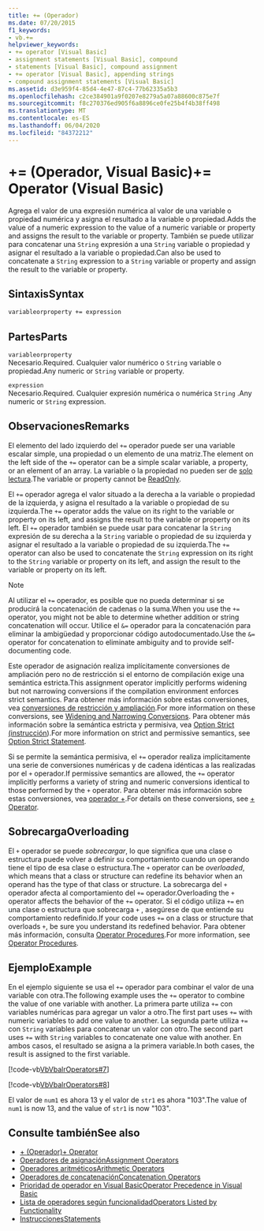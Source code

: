 ```yaml
---
title: += (Operador)
ms.date: 07/20/2015
f1_keywords:
- vb.+=
helpviewer_keywords:
- += operator [Visual Basic]
- assignment statements [Visual Basic], compound
- statements [Visual Basic], compound assignment
- += operator [Visual Basic], appending strings
- compound assignment statements [Visual Basic]
ms.assetid: d3e959f4-85d4-4e47-87c4-77b62335a5b3
ms.openlocfilehash: c2ce384901a9f0207e8279a5a07a88600c875e7f
ms.sourcegitcommit: f8c270376ed905f6a8896ce0fe25b4f4b38ff498
ms.translationtype: MT
ms.contentlocale: es-ES
ms.lasthandoff: 06/04/2020
ms.locfileid: "84372212"
---
```

# <a name="-operator-visual-basic"></a><span data-ttu-id="603f5-102">+= (Operador, Visual Basic)</span><span class="sxs-lookup"><span data-stu-id="603f5-102">+= Operator (Visual Basic)</span></span>
<span data-ttu-id="603f5-103">Agrega el valor de una expresión numérica al valor de una variable o propiedad numérica y asigna el resultado a la variable o propiedad.</span><span class="sxs-lookup"><span data-stu-id="603f5-103">Adds the value of a numeric expression to the value of a numeric variable or property and assigns the result to the variable or property.</span></span> <span data-ttu-id="603f5-104">También se puede utilizar para concatenar una `String` expresión a una `String` variable o propiedad y asignar el resultado a la variable o propiedad.</span><span class="sxs-lookup"><span data-stu-id="603f5-104">Can also be used to concatenate a `String` expression to a `String` variable or property and assign the result to the variable or property.</span></span>  
  
## <a name="syntax"></a><span data-ttu-id="603f5-105">Sintaxis</span><span class="sxs-lookup"><span data-stu-id="603f5-105">Syntax</span></span>  
  
```vb  
variableorproperty += expression  
```  
  
## <a name="parts"></a><span data-ttu-id="603f5-106">Partes</span><span class="sxs-lookup"><span data-stu-id="603f5-106">Parts</span></span>  
 `variableorproperty`  
 <span data-ttu-id="603f5-107">Necesario.</span><span class="sxs-lookup"><span data-stu-id="603f5-107">Required.</span></span> <span data-ttu-id="603f5-108">Cualquier valor numérico o `String` variable o propiedad.</span><span class="sxs-lookup"><span data-stu-id="603f5-108">Any numeric or `String` variable or property.</span></span>  
  
 `expression`  
 <span data-ttu-id="603f5-109">Necesario.</span><span class="sxs-lookup"><span data-stu-id="603f5-109">Required.</span></span> <span data-ttu-id="603f5-110">Cualquier expresión numérica o numérica `String` .</span><span class="sxs-lookup"><span data-stu-id="603f5-110">Any numeric or `String` expression.</span></span>  
  
## <a name="remarks"></a><span data-ttu-id="603f5-111">Observaciones</span><span class="sxs-lookup"><span data-stu-id="603f5-111">Remarks</span></span>  
 <span data-ttu-id="603f5-112">El elemento del lado izquierdo del `+=` operador puede ser una variable escalar simple, una propiedad o un elemento de una matriz.</span><span class="sxs-lookup"><span data-stu-id="603f5-112">The element on the left side of the `+=` operator can be a simple scalar variable, a property, or an element of an array.</span></span> <span data-ttu-id="603f5-113">La variable o la propiedad no pueden ser de [solo lectura](../modifiers/readonly.md).</span><span class="sxs-lookup"><span data-stu-id="603f5-113">The variable or property cannot be [ReadOnly](../modifiers/readonly.md).</span></span>  
  
 <span data-ttu-id="603f5-114">El `+=` operador agrega el valor situado a la derecha a la variable o propiedad de la izquierda, y asigna el resultado a la variable o propiedad de su izquierda.</span><span class="sxs-lookup"><span data-stu-id="603f5-114">The `+=` operator adds the value on its right to the variable or property on its left, and assigns the result to the variable or property on its left.</span></span> <span data-ttu-id="603f5-115">El `+=` operador también se puede usar para concatenar la `String` expresión de su derecha a la `String` variable o propiedad de su izquierda y asignar el resultado a la variable o propiedad de su izquierda.</span><span class="sxs-lookup"><span data-stu-id="603f5-115">The `+=` operator can also be used to concatenate the `String` expression on its right to the `String` variable or property on its left, and assign the result to the variable or property on its left.</span></span>  
  
> [!NOTE]
> <span data-ttu-id="603f5-116">Al utilizar el `+=` operador, es posible que no pueda determinar si se producirá la concatenación de cadenas o la suma.</span><span class="sxs-lookup"><span data-stu-id="603f5-116">When you use the `+=` operator, you might not be able to determine whether addition or string concatenation will occur.</span></span> <span data-ttu-id="603f5-117">Utilice el `&=` operador para la concatenación para eliminar la ambigüedad y proporcionar código autodocumentado.</span><span class="sxs-lookup"><span data-stu-id="603f5-117">Use the `&=` operator for concatenation to eliminate ambiguity and to provide self-documenting code.</span></span>  
  
 <span data-ttu-id="603f5-118">Este operador de asignación realiza implícitamente conversiones de ampliación pero no de restricción si el entorno de compilación exige una semántica estricta.</span><span class="sxs-lookup"><span data-stu-id="603f5-118">This assignment operator implicitly performs widening but not narrowing conversions if the compilation environment enforces strict semantics.</span></span> <span data-ttu-id="603f5-119">Para obtener más información sobre estas conversiones, vea [conversiones de restricción y ampliación](../../programming-guide/language-features/data-types/widening-and-narrowing-conversions.md).</span><span class="sxs-lookup"><span data-stu-id="603f5-119">For more information on these conversions, see [Widening and Narrowing Conversions](../../programming-guide/language-features/data-types/widening-and-narrowing-conversions.md).</span></span> <span data-ttu-id="603f5-120">Para obtener más información sobre la semántica estricta y permisiva, vea [Option Strict (instrucción](../statements/option-strict-statement.md)).</span><span class="sxs-lookup"><span data-stu-id="603f5-120">For more information on strict and permissive semantics, see [Option Strict Statement](../statements/option-strict-statement.md).</span></span>  
  
 <span data-ttu-id="603f5-121">Si se permite la semántica permisiva, el `+=` operador realiza implícitamente una serie de conversiones numéricas y de cadena idénticas a las realizadas por el `+` operador.</span><span class="sxs-lookup"><span data-stu-id="603f5-121">If permissive semantics are allowed, the `+=` operator implicitly performs a variety of string and numeric conversions identical to those performed by the `+` operator.</span></span> <span data-ttu-id="603f5-122">Para obtener más información sobre estas conversiones, vea [operador +](addition-operator.md).</span><span class="sxs-lookup"><span data-stu-id="603f5-122">For details on these conversions, see [+ Operator](addition-operator.md).</span></span>  
  
## <a name="overloading"></a><span data-ttu-id="603f5-123">Sobrecarga</span><span class="sxs-lookup"><span data-stu-id="603f5-123">Overloading</span></span>  
 <span data-ttu-id="603f5-124">El `+` operador se puede *sobrecargar*, lo que significa que una clase o estructura puede volver a definir su comportamiento cuando un operando tiene el tipo de esa clase o estructura.</span><span class="sxs-lookup"><span data-stu-id="603f5-124">The `+` operator can be *overloaded*, which means that a class or structure can redefine its behavior when an operand has the type of that class or structure.</span></span> <span data-ttu-id="603f5-125">La sobrecarga del `+` operador afecta al comportamiento del `+=` operador.</span><span class="sxs-lookup"><span data-stu-id="603f5-125">Overloading the `+` operator affects the behavior of the `+=` operator.</span></span> <span data-ttu-id="603f5-126">Si el código utiliza `+=` en una clase o estructura que sobrecarga `+` , asegúrese de que entiende su comportamiento redefinido.</span><span class="sxs-lookup"><span data-stu-id="603f5-126">If your code uses `+=` on a class or structure that overloads `+`, be sure you understand its redefined behavior.</span></span> <span data-ttu-id="603f5-127">Para obtener más información, consulta [Operator Procedures](../../programming-guide/language-features/procedures/operator-procedures.md).</span><span class="sxs-lookup"><span data-stu-id="603f5-127">For more information, see [Operator Procedures](../../programming-guide/language-features/procedures/operator-procedures.md).</span></span>  
  
## <a name="example"></a><span data-ttu-id="603f5-128">Ejemplo</span><span class="sxs-lookup"><span data-stu-id="603f5-128">Example</span></span>  
 <span data-ttu-id="603f5-129">En el ejemplo siguiente se usa el `+=` operador para combinar el valor de una variable con otra.</span><span class="sxs-lookup"><span data-stu-id="603f5-129">The following example uses the `+=` operator to combine the value of one variable with another.</span></span> <span data-ttu-id="603f5-130">La primera parte utiliza `+=` con variables numéricas para agregar un valor a otro.</span><span class="sxs-lookup"><span data-stu-id="603f5-130">The first part uses `+=` with numeric variables to add one value to another.</span></span> <span data-ttu-id="603f5-131">La segunda parte utiliza `+=` con `String` variables para concatenar un valor con otro.</span><span class="sxs-lookup"><span data-stu-id="603f5-131">The second part uses `+=` with `String` variables to concatenate one value with another.</span></span> <span data-ttu-id="603f5-132">En ambos casos, el resultado se asigna a la primera variable.</span><span class="sxs-lookup"><span data-stu-id="603f5-132">In both cases, the result is assigned to the first variable.</span></span>  
  
 [!code-vb[VbVbalrOperators#7](~/samples/snippets/visualbasic/VS_Snippets_VBCSharp/VbVbalrOperators/VB/Class1.vb#7)]  
  
 [!code-vb[VbVbalrOperators#8](~/samples/snippets/visualbasic/VS_Snippets_VBCSharp/VbVbalrOperators/VB/Class1.vb#8)]  
  
 <span data-ttu-id="603f5-133">El valor de `num1` es ahora 13 y el valor de `str1` es ahora "103".</span><span class="sxs-lookup"><span data-stu-id="603f5-133">The value of `num1` is now 13, and the value of `str1` is now "103".</span></span>  
  
## <a name="see-also"></a><span data-ttu-id="603f5-134">Consulte también</span><span class="sxs-lookup"><span data-stu-id="603f5-134">See also</span></span>

- [<span data-ttu-id="603f5-135">+ (Operador)</span><span class="sxs-lookup"><span data-stu-id="603f5-135">+ Operator</span></span>](addition-operator.md)
- [<span data-ttu-id="603f5-136">Operadores de asignación</span><span class="sxs-lookup"><span data-stu-id="603f5-136">Assignment Operators</span></span>](assignment-operators.md)
- [<span data-ttu-id="603f5-137">Operadores aritméticos</span><span class="sxs-lookup"><span data-stu-id="603f5-137">Arithmetic Operators</span></span>](arithmetic-operators.md)
- [<span data-ttu-id="603f5-138">Operadores de concatenación</span><span class="sxs-lookup"><span data-stu-id="603f5-138">Concatenation Operators</span></span>](concatenation-operators.md)
- [<span data-ttu-id="603f5-139">Prioridad de operador en Visual Basic</span><span class="sxs-lookup"><span data-stu-id="603f5-139">Operator Precedence in Visual Basic</span></span>](operator-precedence.md)
- [<span data-ttu-id="603f5-140">Lista de operadores según funcionalidad</span><span class="sxs-lookup"><span data-stu-id="603f5-140">Operators Listed by Functionality</span></span>](operators-listed-by-functionality.md)
- [<span data-ttu-id="603f5-141">Instrucciones</span><span class="sxs-lookup"><span data-stu-id="603f5-141">Statements</span></span>](../../programming-guide/language-features/statements.md)

